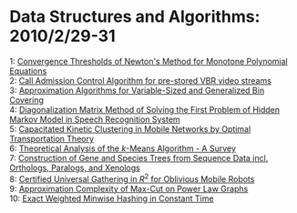# Data Structures and Algorithms: 2010/2/29-31  
1: [Convergence Thresholds of Newton's Method for Monotone Polynomial  Equations](https://doi.org/10.48550/arXiv.0802.2856)  
2: [Call Admission Control Algorithm for pre-stored VBR video streams](https://doi.org/10.48550/arXiv.0802.4244)  
3: [Approximation Algorithms for Variable-Sized and Generalized Bin Covering](https://doi.org/10.48550/arXiv.1109.3544)  
4: [Diagonalization Matrix Method of Solving the First Problem of Hidden  Markov Model in Speech Recognition System](https://doi.org/10.48550/arXiv.1202.6256)  
5: [Capacitated Kinetic Clustering in Mobile Networks by Optimal  Transportation Theory](https://doi.org/10.48550/arXiv.1602.08156)  
6: [Theoretical Analysis of the $k$-Means Algorithm - A Survey](https://doi.org/10.48550/arXiv.1602.08254)  
7: [Construction of Gene and Species Trees from Sequence Data incl.  Orthologs, Paralogs, and Xenologs](https://doi.org/10.48550/arXiv.1602.08268)  
8: [Certified Universal Gathering in $R^2$ for Oblivious Mobile Robots](https://doi.org/10.48550/arXiv.1602.08361)  
9: [Approximation Complexity of Max-Cut on Power Law Graphs](https://doi.org/10.48550/arXiv.1602.08369)  
10: [Exact Weighted Minwise Hashing in Constant Time](https://doi.org/10.48550/arXiv.1602.08393)  